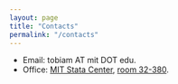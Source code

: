 ```yaml
---
layout: page
title: "Contacts"
permalink: "/contacts"
---
```


- Email: tobiam AT mit DOT edu.
- Office: [MIT Stata Center](https://whereis.mit.edu/?go=32), [room 32-380](https://groups.csail.mit.edu/locomotion/directions.html).
